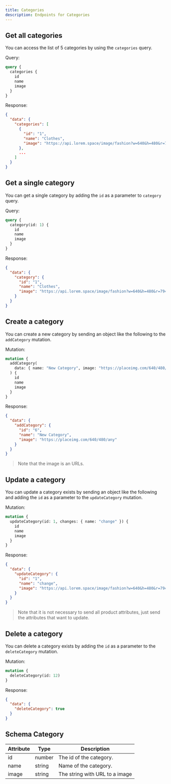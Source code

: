 ```yaml
---
title: Categories
description: Endpoints for Categories
---
```


## Get all categories

You can access the list of 5 categories by using the `categories` query.

Query:

```graphql
query {
  categories {
    id
    name
    image
  }
}
```

Response:

```json
{
  "data": {
    "categories": [
      {
        "id": "1",
        "name": "Clothes",
        "image": "https://api.lorem.space/image/fashion?w=640&h=480&r=7943"
      },
      ...
    ]
  }
}
```

## Get a single category

You can get a single category by adding the `id` as a parameter to `category` query.

Query:

```graphql
query {
  category(id: 1) {
    id
    name
    image
  }
}
```

Response:

```json
{
  "data": {
    "category": {
      "id": "1",
      "name": "Clothes",
      "image": "https://api.lorem.space/image/fashion?w=640&h=480&r=7943"
    }
  }
}
```

## Create a category

You can create a new category by sending an object like the following to the `addCategory` mutation.

Mutation:

```graphql
mutation {
  addCategory(
    data: { name: "New Category", image: "https://placeimg.com/640/480/any" }
  ) {
    id
    name
    image
  }
}
```

Response:

```json
{
  "data": {
    "addCategory": {
      "id": "6",
      "name": "New Category",
      "image": "https://placeimg.com/640/480/any"
    }
  }
}
```

> Note that the image is an URLs.

## Update a category

You can update a category exists by sending an object like the following and adding the `id` as a parameter to the `updateCategory` mutation.

Mutation:

```graphql
mutation {
  updateCategory(id: 1, changes: { name: "change" }) {
    id
    name
    image
  }
}
```

Response:

```json
{
  "data": {
    "updateCategory": {
      "id": "1",
      "name": "change",
      "image": "https://api.lorem.space/image/fashion?w=640&h=480&r=7943"
    }
  }
}
```

> Note that it is not necessary to send all product attributes, just send the attributes that want to update.

## Delete a category

You can delete a category exists by adding the `id` as a parameter to the `deleteCategory` mutation.

Mutation:

```graphql
mutation {
  deleteCategory(id: 12)
}
```

Response:

```json
{
  "data": {
    "deleteCategory": true
  }
}
```

## Schema Category

| Attribute | Type   | Description                    |
| --------- | ------ | ------------------------------ |
| id        | number | The id of the category.        |
| name      | string | Name of the category.          |
| image     | string | The string with URL to a image |
